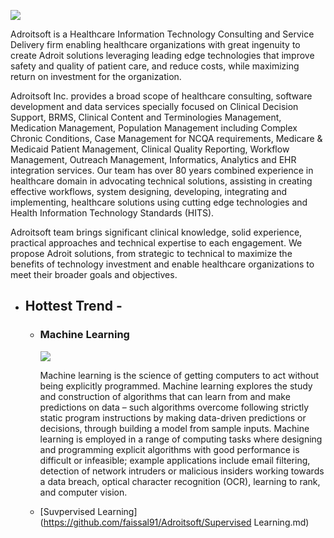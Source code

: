 
![](http://adroitsoft.com/images/AdroitsoftLogo_350x74_2.png)
<p>
Adroitsoft is a Healthcare Information Technology Consulting and Service Delivery firm enabling healthcare organizations with great ingenuity to create Adroit solutions leveraging leading edge technologies that improve safety and quality of patient care, and reduce costs, while maximizing return on investment for the organization.

Adroitsoft Inc. provides a broad scope of healthcare consulting, software development and data services specially focused on Clinical Decision Support, BRMS, Clinical Content and Terminologies Management, Medication Management, Population Management including Complex Chronic Conditions, Case Management for NCQA requirements, Medicare & Medicaid Patient Management, Clinical Quality Reporting, Workflow Management, Outreach Management, Informatics, Analytics and EHR integration services. Our team has over 80 years combined experience in healthcare domain in advocating technical solutions, assisting in creating effective workflows, system designing, developing, integrating and implementing, healthcare solutions using cutting edge technologies and Health Information Technology Standards (HITS). 

Adroitsoft team brings significant clinical knowledge, solid experience, practical approaches and technical expertise to each engagement. We propose Adroit solutions, from strategic to technical to maximize the benefits of technology investment and enable healthcare organizations to meet their broader goals and objectives.

</p>

+ ## Hottest Trend - 

  - ### Machine Learning
    ![](https://image.slidesharecdn.com/codemash-machinelearningwithapachespark-160119152043/95/machine-learning-with-apache-spark-14-638.jpg?cb=1453217004)

      <p1>Machine learning is the science of getting computers to act without being explicitly programmed.  Machine learning explores the study and construction of algorithms that can learn from and make predictions on data – such algorithms overcome following strictly static program instructions by making data-driven predictions or decisions, through building a model from sample inputs. Machine learning is employed in a range of computing tasks where designing and programming explicit algorithms with good performance is difficult or infeasible; example applications include email filtering, detection of network intruders or malicious insiders working towards a data breach, optical character recognition (OCR), learning to rank, and computer vision.</p1>

  - [Suvpervised Learning](https://github.com/faissal91/Adroitsoft/Supervised Learning.md)
